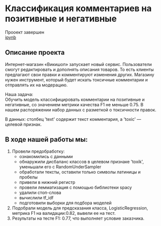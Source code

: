 # Классификация комментариев на позитивные и негативные
Прооект завершен  
[ipynb](text_toxic.ipynb)
## Описание проекта
Интернет-магазин «Викишоп» запускает новый сервис.
Пользователи смогут редактировать и дополнять описания товаров. То есть клиенты предлагают свои правки и комментируют изменения других. Магазину нужен инструмент, который будет искать токсичные комментарии и отправлять их на модерацию.

Наша задача:<br>
Обучить модель классифицировать комментарии на позитивные и негативные, со значением метрики качества F1 не меньше 0.75. В нашем распоряжении набор данных с разметкой о токсичности правок.

В данных: столбец 'text' содержит текст комментария, а 'toxic' — целевой признак.

## В ходе  нашей работы мы:
1. Провели предобработку:
    - ознакомились с данными
    - обнаружили дисбаланс классов в целевом признаке 'toxik', уменьшали его с RandomUnderSampler
    - обработали тексты, оставили только символы латиницы и пробелы
    - привели в нижний регистр
    - провели лемматизация с помощью библиотеки spacy
    - удалили стоп-слова
    - вычислили tf_idf
    - подготовили выборки для подбора моделей
2. Подобрали модель для предсказания класса, LogisticRegression, метрика F1 на валидации:0.82, вывели ее на тест.
3. Результаты на тесте F1: 0.77, что выполняет условие заказчика.
